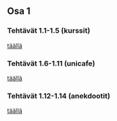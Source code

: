 ## Osa 1

### Tehtävät 1.1-1.5 (kurssit)

[täällä](/osa1_1/)

### Tehtävät 1.6-1.11 (unicafe)

[täällä](/unicafe/)

### Tehtävät 1.12-1.14 (anekdootit)

[täällä](/anekdootit/)